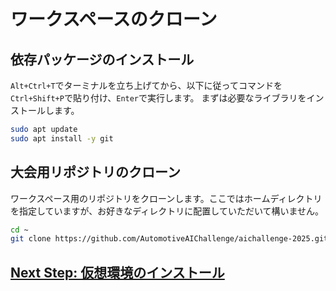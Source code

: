 # ワークスペースのクローン

## 依存パッケージのインストール

`Alt+Ctrl+T`でターミナルを立ち上げてから、以下に従ってコマンドを`Ctrl+Shift+P`で貼り付け、`Enter`で実行します。
まずは必要なライブラリをインストールします。

```bash
sudo apt update
sudo apt install -y git
```

## 大会用リポジトリのクローン

ワークスペース用のリポジトリをクローンします。ここではホームディレクトリを指定していますが、お好きなディレクトリに配置していただいて構いません。

```bash
cd ~
git clone https://github.com/AutomotiveAIChallenge/aichallenge-2025.git
```

## [Next Step: 仮想環境のインストール](./docker.ja.md)
